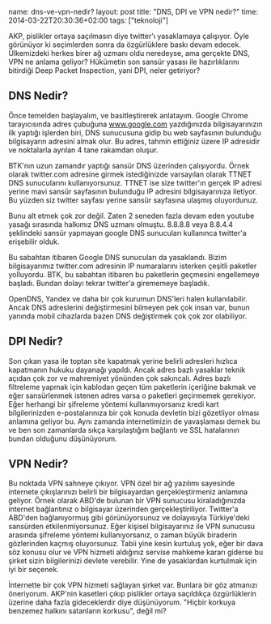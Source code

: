 name: dns-ve-vpn-nedir?
layout: post
title: "DNS, DPI ve VPN nedir?"
time: 2014-03-22T20:30:36+02:00
tags: ["teknoloji"]

AKP, pislikler ortaya saçılmasın diye twitter'ı yasaklamaya çalışıyor. Öyle görünüyor ki seçimlerden sonra da özgürlüklere baskı devam edecek. Ülkemizdeki herkes birer ağ uzmanı oldu neredeyse, ama gerçekte DNS, VPN ne anlama geliyor? Hükümetin son sansür yasası ile hazırlıklarını bitirdiği Deep Packet Inspection, yani DPI, neler getiriyor?

DNS Nedir?
---------

Önce temelden başlayalım, ve basitleştirerek anlatayım. Google Chrome tarayıcısında adres çubuğuna www.google.com yazdığınızda bilgisayarınızın ilk yaptığı işlerden biri, DNS sunucusuna gidip bu web sayfasının bulunduğu bilgisayarın adresini almak olur. Bu adres, tahmin ettiğiniz üzere IP adresidir ve noktalarla ayrılan 4 tane rakamdan oluşur.

BTK'nın uzun zamandır yaptığı sansür DNS üzerinden çalışıyordu. Örnek olarak twitter.com adresine girmek istediğinizde varsayılan olarak TTNET DNS sunucularını kullanıyorsunuz. TTNET ise size twitter'ın gerçek IP adresi yerine mavi sansür sayfasının bulunduğu IP adresini bilgisayarınıza iletiyor. Bu yüzden siz twitter sayfası yerine sansür sayfasına ulaşmış oluyordunuz.

Bunu alt etmek çok zor değil. Zaten 2 seneden fazla devam eden youtube yasağı sırasında halkımız DNS uzmanı olmuştu. 8.8.8.8 veya 8.8.4.4 şeklindeki sansür yapmayan google DNS sunucuları kullanınca twitter'a erişebilir olduk.

Bu sabahtan itibaren Google DNS sunucuları da yasaklandı. Bizim bilgisayarımız twitter.com adresinin IP numaralarını isterken çeşitli paketler yolluyordu. BTK, bu sabahtan itibaren bu paketlerin geçmesini engellemeye başladı. Bundan dolayı tekrar twitter'a girememeye başladık.

OpenDNS, Yandex ve daha bir çok kurumun DNS'leri halen kullanılabilir. Ancak DNS adreslerini değiştirmesini bilmeyen pek çok insan var, bunun yanında mobil cihazlarda bazen DNS değiştirmek çok çok zor olabiliyor.

DPI Nedir?
--------

Son çıkan yasa ile toptan site kapatmak yerine belirli adresleri hızlıca kapatmanın hukuku dayanağı yapıldı. Ancak adres bazlı yasaklar teknik açıdan çok zor ve mahremiyet yönünden çok sakıncalı. Adres bazlı filtreleme yapmak için kablodan geçen tüm paketlerin içeriğine bakmak ve eğer sansürlenmek istenen adres varsa o paketleri geçirmemek gerekiyor. Eğer herhangi bir şifreleme yöntemi kullanmıyorsanız kredi kart bilgilerinizden e-postalarınıza bir çok konuda devletin bizi gözetliyor olması anlamına geliyor bu. Aynı zamanda internetimizin de yavaşlaması demek bu ve ben son zamanlarda sıkça karşılaştığım bağlantı ve SSL hatalarının bundan olduğunu düşünüyorum.

VPN Nedir?
---------

Bu noktada VPN sahneye çıkıyor. VPN özel bir ağ yazılımı sayesinde internete çıkışlarınızı belirli bir bilgisayardan gerçekleştirmeniz anlamına geliyor. Örnek olarak ABD'de bulunan bir VPN sunucusu kiraladığınızda internet bağlantınız o bilgisayar üzerinden gerçekleştiriliyor. Twitter'a ABD'den bağlanıyormuş gibi görünüyorsunuz ve dolayısıyla Türkiye'deki sansürden etkilenmiyorsunuz. Eğer kişisel bilgisayarınız ile VPN sunucusu arasında şifreleme yöntemi kullanıyorsanız, o zaman büyük biraderin gözlerinden kaçmış oluyorsunuz. Tabii yine kesin kurtuluş yok, eğer bir dava söz konusu olur ve VPN hizmeti aldığınız servise mahkeme kararı giderse bu şirket sizin bilgilerinizi devlete verebilir. Yine de yasaklardan kurtulmak için iyi bir seçenek.

İnternette bir çok VPN hizmeti sağlayan şirket var. Bunlara bir göz atmanızı öneriyorum. AKP'nin kasetleri çıkıp pislikler ortaya saçıldıkça özgürlüklerin üzerine daha fazla gideceklerdir diye düşünüyorum. "Hiçbir korkuya benzemez halkını satanların korkusu", değil mi?
